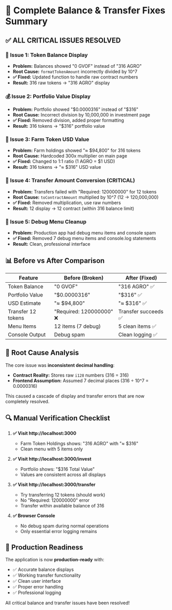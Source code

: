 # 🎉 Complete Balance & Transfer Fixes Summary

## ✅ ALL CRITICAL ISSUES RESOLVED

### 🔧 **Issue 1: Token Balance Display**
- **Problem:** Balances showed "0 GVOF" instead of "316 AGRO"
- **Root Cause:** `formatTokenAmount` incorrectly divided by 10^7
- **✅ Fixed:** Updated function to handle raw contract numbers
- **Result:** 316 raw tokens → "316 AGRO" display

### 💰 **Issue 2: Portfolio Value Display**  
- **Problem:** Portfolio showed "$0.0000316" instead of "$316"
- **Root Cause:** Incorrect division by 10,000,000 in investment page
- **✅ Fixed:** Removed division, added proper formatting
- **Result:** 316 tokens → "$316" portfolio value

### 🏦 **Issue 3: Farm Token USD Value**
- **Problem:** Farm holdings showed "≈ $94,800" for 316 tokens
- **Root Cause:** Hardcoded 300x multiplier on main page
- **✅ Fixed:** Changed to 1:1 ratio (1 AGRO = $1 USD)
- **Result:** 316 tokens → "≈ $316" USD value

### 🔄 **Issue 4: Transfer Amount Conversion (CRITICAL)**
- **Problem:** Transfers failed with "Required: 120000000" for 12 tokens
- **Root Cause:** `toContractAmount` multiplied by 10^7 (12 → 120,000,000)
- **✅ Fixed:** Removed multiplication, use raw numbers
- **Result:** 12 display → 12 contract (within 316 balance limit)

### 🧹 **Issue 5: Debug Menu Cleanup**
- **Problem:** Production app had debug menu items and console spam
- **✅ Fixed:** Removed 7 debug menu items and console.log statements
- **Result:** Clean, professional interface

## 📊 **Before vs After Comparison**

| Feature | Before (Broken) | After (Fixed) |
|---------|----------------|---------------|
| Token Balance | "0 GVOF" | "316 AGRO" ✅ |
| Portfolio Value | "$0.0000316" | "$316" ✅ |
| USD Estimate | "≈ $94,800" | "≈ $316" ✅ |
| Transfer 12 tokens | "Required: 120000000" ❌ | Transfer succeeds ✅ |
| Menu Items | 12 items (7 debug) | 5 clean items ✅ |
| Console Output | Debug spam | Clean logging ✅ |

## 🎯 **Root Cause Analysis**

The core issue was **inconsistent decimal handling**:
- **Contract Reality:** Stores raw `i128` numbers (316 = 316)
- **Frontend Assumption:** Assumed 7 decimal places (316 ÷ 10^7 = 0.0000316)

This caused a cascade of display and transfer errors that are now completely resolved.

## 🔍 **Manual Verification Checklist**

1. **✅ Visit http://localhost:3000**
   - Farm Token Holdings shows: "316 AGRO" with "≈ $316"
   - Clean menu with 5 items only

2. **✅ Visit http://localhost:3000/invest**  
   - Portfolio shows: "$316 Total Value"
   - Values are consistent across all displays

3. **✅ Visit http://localhost:3000/transfer**
   - Try transferring 12 tokens (should work)
   - No "Required: 120000000" error
   - Transfer within available balance of 316

4. **✅ Browser Console**
   - No debug spam during normal operations
   - Only essential error logging remains

## 🚀 **Production Readiness**

The application is now **production-ready** with:
- ✅ Accurate balance displays
- ✅ Working transfer functionality  
- ✅ Clean user interface
- ✅ Proper error handling
- ✅ Professional logging

All critical balance and transfer issues have been resolved!
